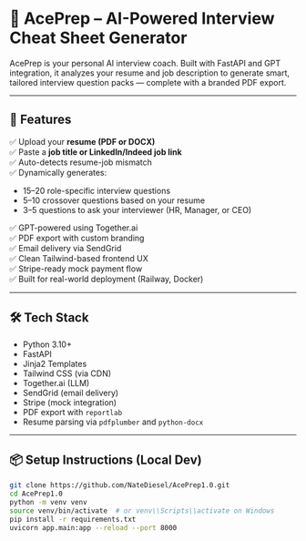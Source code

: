 # 🧠 AcePrep – AI-Powered Interview Cheat Sheet Generator

AcePrep is your personal AI interview coach. Built with FastAPI and GPT integration, it analyzes your resume and job description to generate smart, tailored interview question packs — complete with a branded PDF export.

---

## 🚀 Features

✅ Upload your **resume (PDF or DOCX)**  
✅ Paste a **job title or LinkedIn/Indeed job link**  
✅ Auto-detects resume-job mismatch  
✅ Dynamically generates:
- 15–20 role-specific interview questions
- 5–10 crossover questions based on your resume
- 3–5 questions to ask your interviewer (HR, Manager, or CEO)

✅ GPT-powered using Together.ai  
✅ PDF export with custom branding  
✅ Email delivery via SendGrid  
✅ Clean Tailwind-based frontend UX  
✅ Stripe-ready mock payment flow  
✅ Built for real-world deployment (Railway, Docker)

---

## 🛠 Tech Stack

- Python 3.10+
- FastAPI
- Jinja2 Templates
- Tailwind CSS (via CDN)
- Together.ai (LLM)
- SendGrid (email delivery)
- Stripe (mock integration)
- PDF export with `reportlab`
- Resume parsing via `pdfplumber` and `python-docx`

---

## 📦 Setup Instructions (Local Dev)

```bash
git clone https://github.com/NateDiesel/AcePrep1.0.git
cd AcePrep1.0
python -m venv venv
source venv/bin/activate  # or venv\\Scripts\\activate on Windows
pip install -r requirements.txt
uvicorn app.main:app --reload --port 8000
